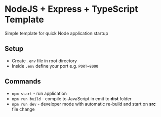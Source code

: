# NodeJS + Express + TypeScript Template

Simple template for quick Node application startup

## Setup
- Create `.env` file in root directory
- Inside `.env` define your port e.g. `PORT=8000`

## Commands

- `npm start` - run application
- `npm run build` - compile to JavaScript in emit to **dist** folder
- `npm run dev` - developer mode with automatic re-build and start on **src** file change

